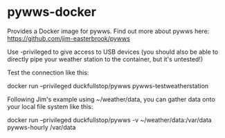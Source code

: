 # pywws-docker
Provides a Docker image for pywws. Find out more about pywws here: https://github.com/jim-easterbrook/pywws

Use -privileged to give access to USB devices (you should also be able to directly pipe your weather station to the container, but it's untested!)

Test the connection like this:

docker run –privileged duckfullstop/pywws pywws-testweatherstation

Following Jim's example using ~/weather/data, you can gather data onto your local file system like this:

docker run –privileged duckfullstop/pywws -v ~/weather/data:/var/data pywws-hourly /var/data
